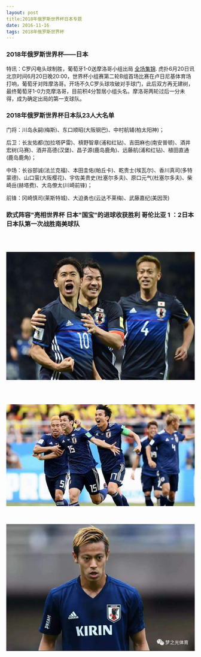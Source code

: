 ```yaml
---
layout: post
title:2018年俄罗斯世界杯日本专题
date: 2016-11-16
tags: 2018年俄罗斯世界杯  
---
```



### 2018年俄罗斯世界杯——日本

特讯：C罗闪电头球制胜，葡萄牙1-0送摩洛哥小组出局 [全场集锦](https://v.youku.com/v_show/id_XMzY3NjUwNDE4MA==.html).
虎扑6月20日讯 北京时间6月20日晚20:00，世界杯小组赛第二轮B组首场比赛在卢日尼基体育场打响，葡萄牙对阵摩洛哥。开场不久C罗头球攻破对手球门，此后双方再无建树，最终葡萄牙1-0力克摩洛哥，目前积4分暂居小组头名。摩洛哥两轮过后一分未得，成为确定出局的第一支球队。
　　

### 2018年俄罗斯世界杯日本队23人大名单

门将：川岛永嗣(梅斯)、东口顺昭(大阪钢巴)、中村航辅(柏太阳神)；

后卫：长友佑都(加拉塔萨雷)、槙野智章(浦和红钻)、吉田麻也(南安普顿)、酒井宏树(马赛)、酒井高德(汉堡)、昌子源(鹿岛鹿角)、远藤航(浦和红钻)、植田直通(鹿岛鹿角)；

中场：长谷部诚(法兰克福)、本田圭佑(帕丘卡)、乾贵士(埃瓦尔)、香川真司(多特蒙德)、山口萤(大阪樱花)、宇佐美贵史(杜塞尔多夫)、原口元气(杜塞尔多夫)、柴崎岳(赫塔费)、大岛僚太(川崎前锋)；

前锋：冈崎慎司(莱斯特城)、大迫勇也(云达不莱梅)、武藤嘉纪(美因茨)

### 欧式阵容"亮相世界杯 日本"国宝"的进球收获胜利 哥伦比亚 1 ：2日本 日本队第一次战胜南美球队

<br />




<br />

![](/images/posts/macTips/6.timg.jpg)

<br />



<br />

![](/images/posts/macTips/11.timg.jpg)

<br />



![](/images/posts/macTips/12.timg.jpg)

               
<br>

         


